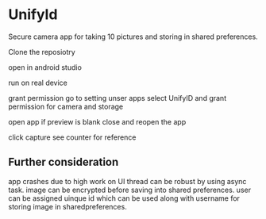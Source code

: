 # UnifyId

Secure camera app for taking 10 pictures and storing in shared preferences. 

   Clone the reposiotry
     
   open in android studio
   
   run on real device
   
   grant permission go to setting unser apps select UnifyID and grant permission for camera and storage
   
   open app if preview is blank close and reopen the app
   
   click capture see counter for reference
   
## Further consideration

app crashes due to high work on UI thread can be robust by using async task. image can be encrypted before saving into shared preferences.
user can be assigned uinque id which can be used along with username for storing image in sharedpreferences. 


